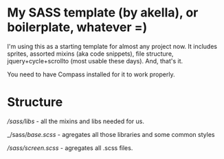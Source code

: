 My SASS template (by akella), or boilerplate, whatever =)
=============

I'm using this as a starting template for almost any project now.
It includes sprites, assorted mixins (aka code snippets), file structure, jquery+cycle+scrollto (most usable these days).
And, that's it.

You need to have Compass installed for it to work properly.

Structure
=============
_/sass/libs_ - all the mixins and libs needed for us.

_/sass/_base.scss_ - agregates all those libraries and some common styles

_/sass/screen.scss_ - agregates all .scss files.

